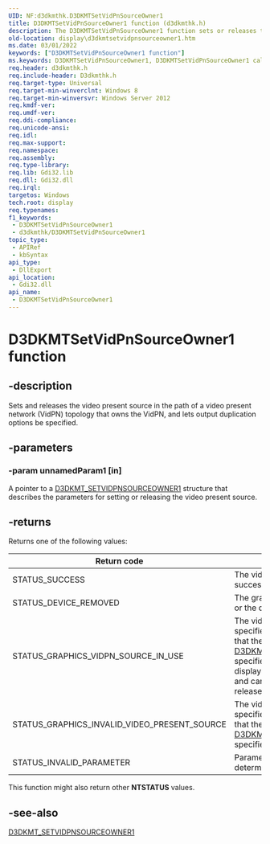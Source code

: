 ```yaml
---
UID: NF:d3dkmthk.D3DKMTSetVidPnSourceOwner1
title: D3DKMTSetVidPnSourceOwner1 function (d3dkmthk.h)
description: The D3DKMTSetVidPnSourceOwner1 function sets or releases the video present source in the path of a video present network (VidPN) owner.
old-location: display\d3dkmtsetvidpnsourceowner1.htm
ms.date: 03/01/2022
keywords: ["D3DKMTSetVidPnSourceOwner1 function"]
ms.keywords: D3DKMTSetVidPnSourceOwner1, D3DKMTSetVidPnSourceOwner1 callback function [Display Devices], PFND3DKMT_SETVIDPNSOURCEOWNER1, PFND3DKMT_SETVIDPNSOURCEOWNER1 callback, d3dkmthk/D3DKMTSetVidPnSourceOwner1, display.d3dkmtsetvidpnsourceowner1
req.header: d3dkmthk.h
req.include-header: D3dkmthk.h
req.target-type: Universal
req.target-min-winverclnt: Windows 8
req.target-min-winversvr: Windows Server 2012
req.kmdf-ver: 
req.umdf-ver: 
req.ddi-compliance: 
req.unicode-ansi: 
req.idl: 
req.max-support: 
req.namespace: 
req.assembly: 
req.type-library: 
req.lib: Gdi32.lib
req.dll: Gdi32.dll
req.irql: 
targetos: Windows
tech.root: display
req.typenames: 
f1_keywords:
 - D3DKMTSetVidPnSourceOwner1
 - d3dkmthk/D3DKMTSetVidPnSourceOwner1
topic_type:
 - APIRef
 - kbSyntax
api_type:
 - DllExport
api_location:
 - Gdi32.dll
api_name:
 - D3DKMTSetVidPnSourceOwner1
---
```


# D3DKMTSetVidPnSourceOwner1 function

## -description

Sets and releases the video present source in the path of a video present network (VidPN) topology that owns the VidPN, and lets output duplication options be specified.

## -parameters

### -param unnamedParam1 [in]

A pointer to a [D3DKMT_SETVIDPNSOURCEOWNER1](ns-d3dkmthk-_d3dkmt_setvidpnsourceowner1.md) structure that describes the parameters for setting or releasing the video present source.

## -returns

Returns one of the following values:

| Return code | Description |
|--|--|
| STATUS_SUCCESS | The video present source was successfully set or released. |
| STATUS_DEVICE_REMOVED | The graphics adapter was stopped or the display device was reset. |
| STATUS_GRAPHICS_VIDPN_SOURCE_IN_USE | The video present source that is specified by an element in the array that the pVidPnSourceId member of [D3DKMT_SETVIDPNSOURCEOWNER](ns-d3dkmthk-_d3dkmt_setvidpnsourceowner.md) specifies is already owned by a display mode manager (DMM) client and cannot be used until the client releases the video present source. |
| STATUS_GRAPHICS_INVALID_VIDEO_PRESENT_SOURCE | The video present source that is specified by an element in the array that the pVidPnSourceId member of [D3DKMT_SETVIDPNSOURCEOWNER](ns-d3dkmthk-_d3dkmt_setvidpnsourceowner.md) specifies is invalid. |
| STATUS_INVALID_PARAMETER | Parameters were validated and determined to be incorrect. |

This function might also return other **NTSTATUS** values.

## -see-also

[D3DKMT_SETVIDPNSOURCEOWNER1](ns-d3dkmthk-_d3dkmt_setvidpnsourceowner1.md)
